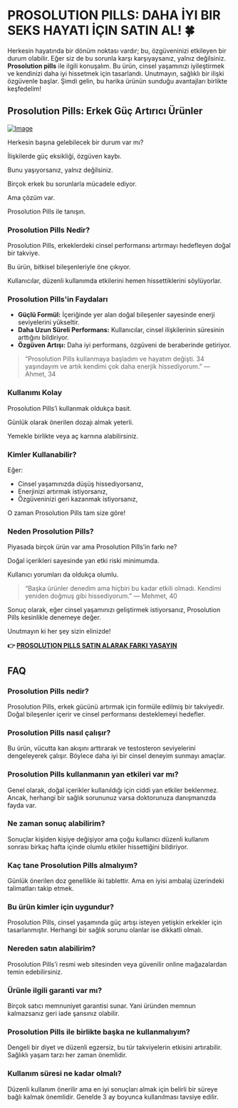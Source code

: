 # PROSOLUTION PILLS: DAHA İYI BIR SEKS HAYATI İÇIN SATIN AL! 🍀

Herkesin hayatında bir dönüm noktası vardır; bu, özgüveninizi etkileyen bir durum olabilir. Eğer siz de bu sorunla karşı karşıyaysanız, yalnız değilsiniz. **Prosolution pills** ile ilgili konuşalım. Bu ürün, cinsel yaşamınızı iyileştirmek ve kendinizi daha iyi hissetmek için tasarlandı. Unutmayın, sağlıklı bir ilişki özgüvenle başlar. Şimdi gelin, bu harika ürünün sunduğu avantajları birlikte keşfedelim!

## Prosolution Pills: Erkek Güç Artırıcı Ürünler

[![Image](https://www2.sellhealth.com/171/prosolution_box_headon_reflectionpills_lg.jpg)](https://gchaffi.com/qOUA7Nqy)

Herkesin başına gelebilecek bir durum var mı? 

İlişkilerde güç eksikliği, özgüven kaybı. 

Bunu yaşıyorsanız, yalnız değilsiniz. 

Birçok erkek bu sorunlarla mücadele ediyor. 

Ama çözüm var.

Prosolution Pills ile tanışın.

### Prosolution Pills Nedir?

Prosolution Pills, erkeklerdeki cinsel performansı artırmayı hedefleyen doğal bir takviye. 

Bu ürün, bitkisel bileşenleriyle öne çıkıyor.

Kullanıcılar, düzenli kullanımda etkilerini hemen hissettiklerini söylüyorlar.

### Prosolution Pills'in Faydaları

- **Güçlü Formül:** İçeriğinde yer alan doğal bileşenler sayesinde enerji seviyelerini yükseltir.
- **Daha Uzun Süreli Performans:** Kullanıcılar, cinsel ilişkilerinin süresinin arttığını bildiriyor.
- **Özgüven Artışı:** Daha iyi performans, özgüveni de beraberinde getiriyor.
  
> “Prosolution Pills kullanmaya başladım ve hayatım değişti. 34 yaşındayım ve artık kendimi çok daha enerjik hissediyorum.” 
> — Ahmet, 34

### Kullanımı Kolay

Prosolution Pills’i kullanmak oldukça basit. 

Günlük olarak önerilen dozajı almak yeterli.

Yemekle birlikte veya aç karnına alabilirsiniz.

### Kimler Kullanabilir?

Eğer:

- Cinsel yaşamınızda düşüş hissediyorsanız,
- Enerjinizi artırmak istiyorsanız,
- Özgüveninizi geri kazanmak istiyorsanız,

O zaman Prosolution Pills tam size göre!

### Neden Prosolution Pills?

Piyasada birçok ürün var ama Prosolution Pills’in farkı ne? 

Doğal içerikleri sayesinde yan etki riski minimumda. 

Kullanıcı yorumları da oldukça olumlu.

> “Başka ürünler denedim ama hiçbiri bu kadar etkili olmadı. Kendimi yeniden doğmuş gibi hissediyorum.” 
> — Mehmet, 40

Sonuç olarak, eğer cinsel yaşamınızı geliştirmek istiyorsanız, Prosolution Pills kesinlikle denemeye değer. 

Unutmayın ki her şey sizin elinizde!



**👉 [PROSOLUTION PILLS SATIN ALARAK FARKI YAŞAYIN](https://gchaffi.com/qOUA7Nqy)**

## FAQ

### Prosolution Pills nedir?
Prosolution Pills, erkek gücünü artırmak için formüle edilmiş bir takviyedir. Doğal bileşenler içerir ve cinsel performansı desteklemeyi hedefler.

### Prosolution Pills nasıl çalışır?
Bu ürün, vücutta kan akışını arttırarak ve testosteron seviyelerini dengeleyerek çalışır. Böylece daha iyi bir cinsel deneyim sunmayı amaçlar.

### Prosolution Pills kullanmanın yan etkileri var mı?
Genel olarak, doğal içerikler kullanıldığı için ciddi yan etkiler beklenmez. Ancak, herhangi bir sağlık sorununuz varsa doktorunuza danışmanızda fayda var.

### Ne zaman sonuç alabilirim?
Sonuçlar kişiden kişiye değişiyor ama çoğu kullanıcı düzenli kullanım sonrası birkaç hafta içinde olumlu etkiler hissettiğini bildiriyor.

### Kaç tane Prosolution Pills almalıyım?
Günlük önerilen doz genellikle iki tablettir. Ama en iyisi ambalaj üzerindeki talimatları takip etmek.

### Bu ürün kimler için uygundur?
Prosolution Pills, cinsel yaşamında güç artışı isteyen yetişkin erkekler için tasarlanmıştır. Herhangi bir sağlık sorunu olanlar ise dikkatli olmalı.

### Nereden satın alabilirim?
Prosolution Pills'i resmi web sitesinden veya güvenilir online mağazalardan temin edebilirsiniz. 

### Ürünle ilgili garanti var mı?
Birçok satıcı memnuniyet garantisi sunar. Yani üründen memnun kalmazsanız geri iade şansınız olabilir.

### Prosolution Pills ile birlikte başka ne kullanmalıyım?
Dengeli bir diyet ve düzenli egzersiz, bu tür takviyelerin etkisini artırabilir. Sağlıklı yaşam tarzı her zaman önemlidir.

### Kullanım süresi ne kadar olmalı?
Düzenli kullanım önerilir ama en iyi sonuçları almak için belirli bir süreye bağlı kalmak önemlidir. Genelde 3 ay boyunca kullanılması tavsiye edilir.